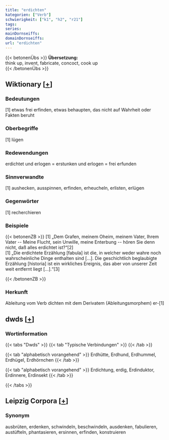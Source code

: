 ```yaml
---
title: "erdichten"
kategorien: ["Verb"]
schwierigkeit: ["k1", "h2", "r21"]
tags:
series:
mainDornseiffs:
domainDornseiffs:
url: "erdichten"
---
```


{{< betonenÜbs >}}
**Übersetzung:**  
think  up, invent, fabricate, concoct, cook up  
{{< /betonenÜbs >}}

## Wiktionary [[+](https://de.wiktionary.org/wiki/erdichten)]

### Bedeutungen
[1] etwas frei erfinden, etwas behaupten, das nicht auf Wahrheit oder Fakten beruht  

### Oberbegriffe
[1] lügen  

### Redewendungen
erdichtet und erlogen = erstunken und erlogen = frei erfunden  

### Sinnverwandte
[1] aushecken, ausspinnen, erfinden, erheucheln, erlisten, erlügen  

### Gegenwörter
[1] recherchieren  

### Beispiele
{{< betonenZB >}}
[1] „Dem Grafen, meinem Oheim, meinem Vater, Ihrem Vater -- Meine Flucht, sein Unwille, meine Enterbung -- hören Sie denn nicht, daß alles erdichtet ist?“[2]  
[1] „Die erdichtete Erzählung [fabula] ist die, in welcher weder wahre noch wahrscheinliche Dinge enthalten sind […]. Die geschichtlich beglaubigte Erzählung [historia] ist ein wirkliches Ereignis, das aber von unserer Zeit weit entfernt liegt […].“[3]  

{{< /betonenZB >}}
### Herkunft
Ableitung vom Verb dichten mit dem Derivatem (Ableitungsmorphem) er-[1]  



## dwds [[+](https://www.dwds.de/wb/erdichten)]

### Wortinformation
{{< tabs "Dwds" >}}
{{< tab "Typische Verbindungen" >}}
{{< /tab >}}

{{< tab "alphabetisch vorangehend" >}}
Erdhütte, Erdhund, Erdhummel, Erdhügel, Erdhörnchen
{{< /tab >}}

{{< tab "alphabetisch vorangehend" >}}
Erdichtung, erdig, Erdinduktor, Erdinnere, Erdinsekt
{{< /tab >}}

{{< /tabs >}}

## Leipzig Corpora [[+](https://corpora.uni-leipzig.de/en/res?word=erdichten&corpusId=deu_newscrawl-public_2018)]


### Synonym
ausbrüten, erdenken, schwindeln, beschwindeln, ausdenken, fabulieren, austüfteln, phantasieren, ersinnen, erfinden, konstruieren


